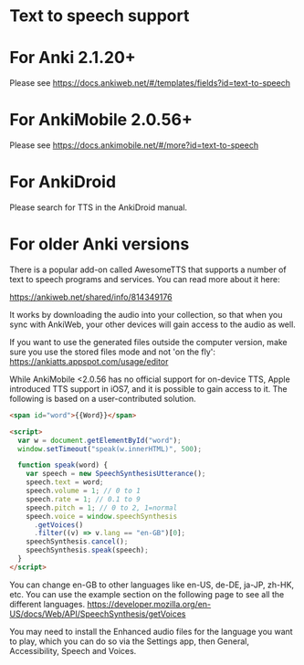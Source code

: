 # Text to speech support

<h1>For Anki 2.1.20+</h1>

Please see <https://docs.ankiweb.net/#/templates/fields?id=text-to-speech>

<h1>For AnkiMobile 2.0.56+</h1>

Please see <https://docs.ankimobile.net/#/more?id=text-to-speech>

<h1>For AnkiDroid</h1>

Please search for TTS in the AnkiDroid manual.

<h1>For older Anki versions</h1>

There is a popular add-on called AwesomeTTS that supports a number of text to speech programs and services. You can read more about it here:

<https://ankiweb.net/shared/info/814349176>

It works by downloading the audio into your collection, so that when you sync with AnkiWeb, your other devices will gain access to the audio as well.

If you want to use the generated files outside the computer version, make sure you use the stored files mode and not 'on the fly': <https://ankiatts.appspot.com/usage/editor>

While AnkiMobile <2.0.56 has no official support for on-device TTS, Apple introduced TTS support in iOS7, and it is possible to gain access to it. The following is based on a user-contributed solution.

```html
<span id="word">{{Word}}</span>

<script>
  var w = document.getElementById("word");
  window.setTimeout("speak(w.innerHTML)", 500);

  function speak(word) {
    var speech = new SpeechSynthesisUtterance();
    speech.text = word;
    speech.volume = 1; // 0 to 1
    speech.rate = 1; // 0.1 to 9
    speech.pitch = 1; // 0 to 2, 1=normal
    speech.voice = window.speechSynthesis
      .getVoices()
      .filter((v) => v.lang == "en-GB")[0];
    speechSynthesis.cancel();
    speechSynthesis.speak(speech);
  }
</script>
```

You can change en-GB to other languages like en-US, de-DE, ja-JP, zh-HK, etc. You can use the example section on the following page to see all the different languages. <https://developer.mozilla.org/en-US/docs/Web/API/SpeechSynthesis/getVoices>

You may need to install the Enhanced audio files for the language you want to play, which you can do so via the Settings app, then General, Accessibility, Speech and Voices.
